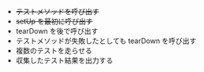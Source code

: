 - ~~テストメソッドを呼び出す~~
- ~~setUp を最初に呼び出す~~
- tearDown を後で呼び出す
- テストメソッドが失敗したとしても tearDown を呼び出す
- 複数のテストを走らせる
- 収集したテスト結果を出力する

